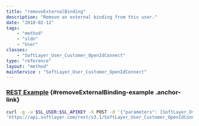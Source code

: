 ```yaml
---
title: "removeExternalBinding"
description: "Remove an external binding from this user."
date: "2018-02-12"
tags:
    - "method"
    - "sldn"
    - "User"
classes:
    - "SoftLayer_User_Customer_OpenIdConnect"
type: "reference"
layout: "method"
mainService : "SoftLayer_User_Customer_OpenIdConnect"
---
```


### [REST Example](#removeExternalBinding-example) <a href="/article/rest/"><i class="fas fa-question"></i></a> {#removeExternalBinding-example .anchor-link} 
```bash
curl -g -u $SL_USER:$SL_APIKEY -X POST -d '{"parameters": [SoftLayer_User_External_Binding]}' \
'https://api.softlayer.com/rest/v3.1/SoftLayer_User_Customer_OpenIdConnect/{SoftLayer_User_Customer_OpenIdConnectID}/removeExternalBinding'
```
